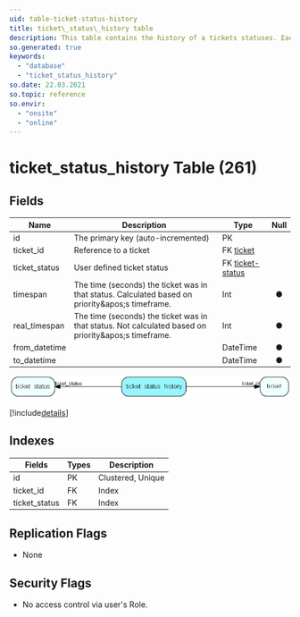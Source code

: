```yaml
---
uid: table-ticket-status-history
title: ticket\_status\_history table
description: This table contains the history of a tickets statuses. Each time a ticket changes status a copy of the previous status of the record will be saved 
so.generated: true
keywords:
  - "database"
  - "ticket_status_history"
so.date: 22.03.2021
so.topic: reference
so.envir:
  - "onsite"
  - "online"
---
```


# ticket\_status\_history Table (261)

## Fields

| Name | Description | Type | Null |
|------|-------------|------|:----:|
|id|The primary key (auto-incremented)|PK| |
|ticket\_id|Reference to a ticket|FK [ticket](ticket.md)| |
|ticket\_status|User defined ticket status|FK [ticket-status](ticket-status.md)| |
|timespan|The time (seconds) the ticket was in that status. Calculated based on priority&amp;apos;s timeframe.|Int|&#x25CF;|
|real\_timespan|The time (seconds) the ticket was in that status. Not calculated based on priority&amp;apos;s timeframe.|Int|&#x25CF;|
|from\_datetime||DateTime|&#x25CF;|
|to\_datetime||DateTime|&#x25CF;|


![ticket_status_history table relationship diagram](./media/ticket_status_history.png)

[!include[details](./includes/ticket-status-history.md)]

## Indexes

| Fields | Types | Description |
|--------|-------|-------------|
|id |PK |Clustered, Unique |
|ticket\_id |FK |Index |
|ticket\_status |FK |Index |

## Replication Flags

* None

## Security Flags

* No access control via user's Role.


